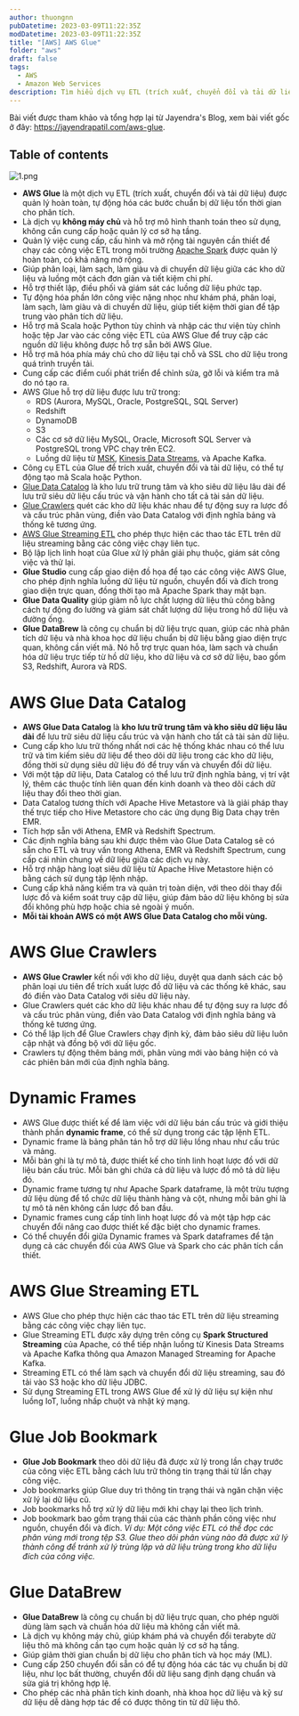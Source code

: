 ```yaml
---
author: thuongnn
pubDatetime: 2023-03-09T11:22:35Z
modDatetime: 2023-03-09T11:22:35Z
title: "[AWS] AWS Glue"
folder: "aws"
draft: false
tags:
  - AWS
  - Amazon Web Services
description: Tìm hiểu dịch vụ ETL (trích xuất, chuyển đổi và tải dữ liệu) được quản lý hoàn toàn bởi AWS
---
```


Bài viết được tham khảo và tổng hợp lại từ Jayendra's Blog, xem bài viết gốc ở đây: https://jayendrapatil.com/aws-glue.

## Table of contents

![1.png](@/assets/images/aws/analytics/aws-glue/1.png)

- **AWS Glue** là một dịch vụ ETL (trích xuất, chuyển đổi và tải dữ liệu) được quản lý hoàn toàn, tự động hóa các bước chuẩn bị dữ liệu tốn thời gian cho phân tích.
- Là dịch vụ **không máy chủ** và hỗ trợ mô hình thanh toán theo sử dụng, không cần cung cấp hoặc quản lý cơ sở hạ tầng.
- Quản lý việc cung cấp, cấu hình và mở rộng tài nguyên cần thiết để chạy các công việc ETL trong môi trường [Apache Spark](https://spark.apache.org/) được quản lý hoàn toàn, có khả năng mở rộng.
- Giúp phân loại, làm sạch, làm giàu và di chuyển dữ liệu giữa các kho dữ liệu và luồng một cách đơn giản và tiết kiệm chi phí.
- Hỗ trợ thiết lập, điều phối và giám sát các luồng dữ liệu phức tạp.
- Tự động hóa phần lớn công việc nặng nhọc như khám phá, phân loại, làm sạch, làm giàu và di chuyển dữ liệu, giúp tiết kiệm thời gian để tập trung vào phân tích dữ liệu.
- Hỗ trợ mã Scala hoặc Python tùy chỉnh và nhập các thư viện tùy chỉnh hoặc tệp Jar vào các công việc ETL của AWS Glue để truy cập các nguồn dữ liệu không được hỗ trợ sẵn bởi AWS Glue.
- Hỗ trợ mã hóa phía máy chủ cho dữ liệu tại chỗ và SSL cho dữ liệu trong quá trình truyền tải.
- Cung cấp các điểm cuối phát triển để chỉnh sửa, gỡ lỗi và kiểm tra mã do nó tạo ra.
- AWS Glue hỗ trợ dữ liệu được lưu trữ trong:
  - RDS (Aurora, MySQL, Oracle, PostgreSQL, SQL Server)
  - Redshift
  - DynamoDB
  - S3
  - Các cơ sở dữ liệu MySQL, Oracle, Microsoft SQL Server và PostgreSQL trong VPC chạy trên EC2.
  - Luồng dữ liệu từ [MSK](https://jayendrapatil.com/amazon-managed-streaming-for-apache-kafka-msk/), [Kinesis Data Streams](https://jayendrapatil.com/aws-kinesis/), và Apache Kafka.
- Công cụ ETL của Glue để trích xuất, chuyển đổi và tải dữ liệu, có thể tự động tạo mã Scala hoặc Python.
- [Glue Data Catalog](https://jayendrapatil.com/aws-glue/#AWS_Glue_Data_Catalog) là kho lưu trữ trung tâm và kho siêu dữ liệu lâu dài để lưu trữ siêu dữ liệu cấu trúc và vận hành cho tất cả tài sản dữ liệu.
- [Glue Crawlers](https://jayendrapatil.com/aws-glue/#AWS_Glue_Crawlers) quét các kho dữ liệu khác nhau để tự động suy ra lược đồ và cấu trúc phân vùng, điền vào Data Catalog với định nghĩa bảng và thống kê tương ứng.
- [AWS Glue Streaming ETL](https://jayendrapatil.com/aws-glue/#AWS_Glue_Streaming_ETL) cho phép thực hiện các thao tác ETL trên dữ liệu streaming bằng các công việc chạy liên tục.
- Bộ lập lịch linh hoạt của Glue xử lý phân giải phụ thuộc, giám sát công việc và thử lại.
- **Glue Studio** cung cấp giao diện đồ họa để tạo các công việc AWS Glue, cho phép định nghĩa luồng dữ liệu từ nguồn, chuyển đổi và đích trong giao diện trực quan, đồng thời tạo mã Apache Spark thay mặt bạn.
- **Glue Data Quality** giúp giảm nỗ lực chất lượng dữ liệu thủ công bằng cách tự động đo lường và giám sát chất lượng dữ liệu trong hồ dữ liệu và đường ống.
- **Glue DataBrew** là công cụ chuẩn bị dữ liệu trực quan, giúp các nhà phân tích dữ liệu và nhà khoa học dữ liệu chuẩn bị dữ liệu bằng giao diện trực quan, không cần viết mã. Nó hỗ trợ trực quan hóa, làm sạch và chuẩn hóa dữ liệu trực tiếp từ hồ dữ liệu, kho dữ liệu và cơ sở dữ liệu, bao gồm S3, Redshift, Aurora và RDS.

# AWS Glue Data Catalog

- **AWS Glue Data Catalog** là **kho lưu trữ trung tâm và kho siêu dữ liệu lâu dài** để lưu trữ siêu dữ liệu cấu trúc và vận hành cho tất cả tài sản dữ liệu.
- Cung cấp kho lưu trữ thống nhất nơi các hệ thống khác nhau có thể lưu trữ và tìm kiếm siêu dữ liệu để theo dõi dữ liệu trong các kho dữ liệu, đồng thời sử dụng siêu dữ liệu đó để truy vấn và chuyển đổi dữ liệu.
- Với một tập dữ liệu, Data Catalog có thể lưu trữ định nghĩa bảng, vị trí vật lý, thêm các thuộc tính liên quan đến kinh doanh và theo dõi cách dữ liệu thay đổi theo thời gian.
- Data Catalog tương thích với Apache Hive Metastore và là giải pháp thay thế trực tiếp cho Hive Metastore cho các ứng dụng Big Data chạy trên EMR.
- Tích hợp sẵn với Athena, EMR và Redshift Spectrum.
- Các định nghĩa bảng sau khi được thêm vào Glue Data Catalog sẽ có sẵn cho ETL và truy vấn trong Athena, EMR và Redshift Spectrum, cung cấp cái nhìn chung về dữ liệu giữa các dịch vụ này.
- Hỗ trợ nhập hàng loạt siêu dữ liệu từ Apache Hive Metastore hiện có bằng cách sử dụng tập lệnh nhập.
- Cung cấp khả năng kiểm tra và quản trị toàn diện, với theo dõi thay đổi lược đồ và kiểm soát truy cập dữ liệu, giúp đảm bảo dữ liệu không bị sửa đổi không phù hợp hoặc chia sẻ ngoài ý muốn.
- **Mỗi tài khoản AWS có một AWS Glue Data Catalog cho mỗi vùng.**

# AWS Glue Crawlers

- **AWS Glue Crawler** kết nối với kho dữ liệu, duyệt qua danh sách các bộ phân loại ưu tiên để trích xuất lược đồ dữ liệu và các thống kê khác, sau đó điền vào Data Catalog với siêu dữ liệu này.
- Glue Crawlers quét các kho dữ liệu khác nhau để tự động suy ra lược đồ và cấu trúc phân vùng, điền vào Data Catalog với định nghĩa bảng và thống kê tương ứng.
- Có thể lập lịch để Glue Crawlers chạy định kỳ, đảm bảo siêu dữ liệu luôn cập nhật và đồng bộ với dữ liệu gốc.
- Crawlers tự động thêm bảng mới, phân vùng mới vào bảng hiện có và các phiên bản mới của định nghĩa bảng.

# Dynamic Frames

- AWS Glue được thiết kế để làm việc với dữ liệu bán cấu trúc và giới thiệu thành phần **dynamic frame**, có thể sử dụng trong các tập lệnh ETL.
- Dynamic frame là bảng phân tán hỗ trợ dữ liệu lồng nhau như cấu trúc và mảng.
- Mỗi bản ghi là tự mô tả, được thiết kế cho tính linh hoạt lược đồ với dữ liệu bán cấu trúc. Mỗi bản ghi chứa cả dữ liệu và lược đồ mô tả dữ liệu đó.
- Dynamic frame tương tự như Apache Spark dataframe, là một trừu tượng dữ liệu dùng để tổ chức dữ liệu thành hàng và cột, nhưng mỗi bản ghi là tự mô tả nên không cần lược đồ ban đầu.
- Dynamic frames cung cấp tính linh hoạt lược đồ và một tập hợp các chuyển đổi nâng cao được thiết kế đặc biệt cho dynamic frames.
- Có thể chuyển đổi giữa Dynamic frames và Spark dataframes để tận dụng cả các chuyển đổi của AWS Glue và Spark cho các phân tích cần thiết.

# AWS Glue Streaming ETL

- AWS Glue cho phép thực hiện các thao tác ETL trên dữ liệu streaming bằng các công việc chạy liên tục.
- Glue Streaming ETL được xây dựng trên công cụ **Spark Structured Streaming** của Apache, có thể tiếp nhận luồng từ Kinesis Data Streams và Apache Kafka thông qua Amazon Managed Streaming for Apache Kafka.
- Streaming ETL có thể làm sạch và chuyển đổi dữ liệu streaming, sau đó tải vào S3 hoặc kho dữ liệu JDBC.
- Sử dụng Streaming ETL trong AWS Glue để xử lý dữ liệu sự kiện như luồng IoT, luồng nhấp chuột và nhật ký mạng.

# Glue Job Bookmark

- **Glue Job Bookmark** theo dõi dữ liệu đã được xử lý trong lần chạy trước của công việc ETL bằng cách lưu trữ thông tin trạng thái từ lần chạy công việc.
- Job bookmarks giúp Glue duy trì thông tin trạng thái và ngăn chặn việc xử lý lại dữ liệu cũ.
- Job bookmarks hỗ trợ xử lý dữ liệu mới khi chạy lại theo lịch trình.
- Job bookmark bao gồm trạng thái của các thành phần công việc như nguồn, chuyển đổi và đích. _Ví dụ: Một công việc ETL có thể đọc các phân vùng mới trong tệp S3. Glue theo dõi phân vùng nào đã được xử lý thành công để tránh xử lý trùng lặp và dữ liệu trùng trong kho dữ liệu đích của công việc._

# Glue DataBrew

- **Glue DataBrew** là công cụ chuẩn bị dữ liệu trực quan, cho phép người dùng làm sạch và chuẩn hóa dữ liệu mà không cần viết mã.
- Là dịch vụ không máy chủ, giúp khám phá và chuyển đổi terabyte dữ liệu thô mà không cần tạo cụm hoặc quản lý cơ sở hạ tầng.
- Giúp giảm thời gian chuẩn bị dữ liệu cho phân tích và học máy (ML).
- Cung cấp 250 chuyển đổi sẵn có để tự động hóa các tác vụ chuẩn bị dữ liệu, như lọc bất thường, chuyển đổi dữ liệu sang định dạng chuẩn và sửa giá trị không hợp lệ.
- Cho phép các nhà phân tích kinh doanh, nhà khoa học dữ liệu và kỹ sư dữ liệu dễ dàng hợp tác để có được thông tin từ dữ liệu thô.
